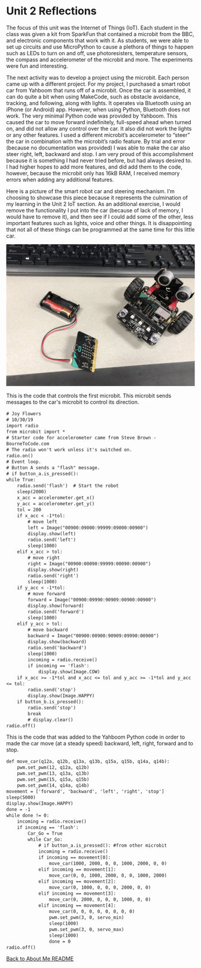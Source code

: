 
# Unit 2 Reflections

The focus of this unit was the Internet of Things (IoT). Each student in the class was given a kit from SparkFun that contained a 
microbit from the BBC, and electronic components that work with it. As students, we were able to set up circuits and use MicroPython to cause a plethora of things to happen such as LEDs to turn on and off, use photoresisters, temperature sensors, the compass and
accelerometer of the microbit and more. The experiments were fun and interesting. 

The next activity was to develop a project using the microbit. Each person came up with a different project. For my project, I 
purchased a smart robot car from Yahboom that runs off of a microbit. Once the car is assembled, it can do quite a bit when using 
MakeCode, such as obstacle avoidance, tracking, and following, along with lights. It operates via Bluetooth using an iPhone (or Android) app. However, when using Python, Bluetooth does not work. The very minimal Python code was provided by Yahboom. This caused the car to 
move forward indefinitely, full-speed ahead when turned on, and did not allow any control over the car. It also did not work the 
lights or any other features. I used a different microbit’s accelerometer to “steer” the car in combination with the microbit’s 
radio feature. By trial and error (because no documentation was provided) I was able to make the car also steer right, left, backward 
and stop. I am very proud of this accomplishment because it is something I had never tried before, but had always desired to.  I had 
higher hopes to add more features, and did add them to the code, however, because the microbit only has 16kB RAM, I received memory 
errors when adding any additional features. 

Here is a picture of the smart robot car and steering mechanism. I’m choosing to showcase this piece because it represents the 
culmination of my learning in the Unit 2 IoT section. As an additional exercise, I would remove the functionality I put into the 
car (because of lack of memory, I would have to remove it), and then see if I could add some of the other, less important features 
such as lights, voice and other things. It is disappointing that not all of these things can be programmed at the same time for this 
little car.

![Yahboom Microbit Robot Car Project](https://github.com/JOYFLOWERS/joyflowers.github.io/blob/master/IMG_4270.jpg)

This is the code that controls the first microbit. This microbit sends messages to the car's microbit to control its direction.

    # Joy Flowers
    # 10/30/19
    import radio
    from microbit import *
    # Starter code for accelerometer came from Steve Brown - BourneToCode.com
    # The radio won't work unless it's switched on.
    radio.on()
    # Event loop.
    # Button A sends a "flash" message.
    # if button_a.is_pressed():
    while True:
        radio.send('flash')  # Start the robot
        sleep(2000)
        x_acc = accelerometer.get_x()
        y_acc = accelerometer.get_y()
        tol = 200
        if x_acc < -1*tol:
            # move left
            left = Image("00900:09000:99999:09000:00900")
            display.show(left)
            radio.send('left')
            sleep(1000)
        elif x_acc > tol:
            # move right
            right = Image("00900:00090:99999:00090:00900")
            display.show(right)
            radio.send('right')
            sleep(1000)
        if y_acc < -1*tol:
            # move forward
            forward = Image("00900:09990:90909:00900:00900")
            display.show(forward)
            radio.send('forward')
            sleep(1000)
        elif y_acc > tol:
            # move backward
            backward = Image("00900:00900:90909:09990:00900")
            display.show(backward)
            radio.send('backward')
            sleep(1000)
            incoming = radio.receive()
            if incoming == 'flash':
                display.show(Image.COW)
        if x_acc >= -1*tol and x_acc <= tol and y_acc >= -1*tol and y_acc <= tol:
            radio.send('stop')
            display.show(Image.HAPPY)
        if button_b.is_pressed():
            radio.send('stop')
            break
            # display.clear()
    radio.off()   

This is the code that was added to the Yahboom Python code in order to made the car move (at a steady speed) backward, left, right, 
forward and to stop.

    def move_car(q12a, q12b, q13a, q13b, q15a, q15b, q14a, q14b):
        pwm.set_pwm(12, q12a, q12b)
        pwm.set_pwm(13, q13a, q13b)
        pwm.set_pwm(15, q15a, q15b)
        pwm.set_pwm(14, q14a, q14b)
    movement = ['forward', 'backward', 'left', 'right', 'stop']
    sleep(5000)
    display.show(Image.HAPPY)
    done = -1
    while done != 0:
        incoming = radio.receive()
        if incoming == 'flash':
            Car_Go = True
            while Car_Go:
                # if button_a.is_pressed(): #from other microbit
                incoming = radio.receive()
                if incoming == movement[0]:
                    move_car(1000, 2000, 0, 0, 1000, 2000, 0, 0)
                elif incoming == movement[1]:
                    move_car(0, 0, 1000, 2000, 0, 0, 1000, 2000)
                elif incoming == movement[2]:
                    move_car(0, 1000, 0, 0, 0, 2000, 0, 0)
                elif incoming == movement[3]:
                    move_car(0, 2000, 0, 0, 0, 1000, 0, 0)
                elif incoming == movement[4]:
                    move_car(0, 0, 0, 0, 0, 0, 0, 0)
                    pwm.set_pwm(3, 0, servo_min)
                    sleep(1000)
                    pwm.set_pwm(3, 0, servo_max)
                    sleep(1000)
                    done = 0
    radio.off()

[Back to About Me README](README.md) 
